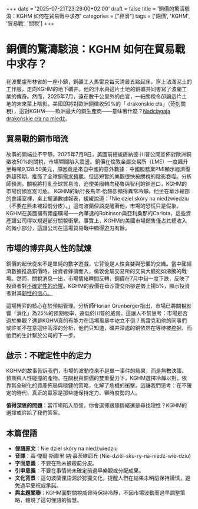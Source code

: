+++
date = '2025-07-21T23:29:00+02:00'
draft = false
title = '銅價的驚濤駭浪：KGHM 如何在貿易戰中求存'
categories = ["經濟"]
tags = ['銅價', 'KGHM', '貿易戰', '關稅']
+++

# 銅價的驚濤駭浪：KGHM 如何在貿易戰中求存？

在波蘭盧布林省的一座小鎮，銅礦工人馬雷克每天清晨五點起床，穿上沾滿泥土的工作服，走向KGHM的地下礦井。他的汗水與這片土地的銅礦共同書寫了波蘭工業的傳奇。然而，2025年7月，遠在數千公里外的白宮，一紙關稅令卻讓這片土地的未來蒙上陰影。美國即將對歐洲銅徵收50%的「 drakońskie cła」（苛刻關稅），這對KGHM——歐洲最大的銅生產商——意味著什麼？[Nadciągają drakońskie cła na miedź](https://www.wnp.pl/rynki/nadciagaja-drakonskie-cla-na-miedz-uderza-w-kghm,966695.html)。

## 貿易戰的銅市暗流

故事的開端並不平靜。2025年7月9日，美國前總統唐納德·川普公開宣佈對歐洲銅徵收50%的關稅，市場瞬間陷入震盪。銅價在倫敦金屬交易所（LME）一度飆升至每噸9,128.50美元，原因竟是來自中國的意外數據：中國服務業PMI顯示經濟復甦超預期，推高了全球銅[需求預期](https://www.bankier.pl/wiadomosc/Miedz-w-gore-Ceny-rosna-po-naplywie-danych-z-Chin-8981455.html)。但這短暫的樂觀很快被關稅的陰影吞噬。分析師預測，關稅將打亂全球貿易流，迫使美國轉向秘魯與智利的銅進口，KGHM的市場份額岌岌可危。
KGHM的執行長馬辛·恰赫卻顯得異常冷靜。他坐在華沙總部的會議室裡，桌上擺滿數據報表，緩緩說道：「Nie dziel skóry na niedźwiedziu（不要在熊未被殺前分皮）。」這句波蘭俚語提醒著他，市場的恐慌只是假象。KGHM在美國擁有兩座礦場——內華達的Robinson與亞利桑那的Carlota，這些資產讓公司得以規避部分關稅衝擊。事實上，KGHM的美國市場銷售僅占其總收入的微小部分，這讓公司在這場貿易戰中顯得遊刃有餘。

## 市場的博弈與人性的試煉

銅價的起伏從來不是單純的數字遊戲，它背後是人性貪婪與恐懼的交織。當中國經濟數據推高銅價時，投資者蜂擁而入，倫敦金屬交易所的交易大廳宛如沸騰的戰場。然而，關稅消息一出，市場情緒瞬間反轉，銅價在7月中旬一度下跌，反映了投資者對[不確定性的恐懼](https://www.portalsamorzadowy.pl/polityka-i-spoleczenstwo/ceny-miedzi-w-londynie-rosna,621414.html)。KGHM的股價在華沙證交所卻逆勢上揚5%，顯示投資者對其[韌性的信心。](https://www.wnp.pl/wiadomosci/francja-sad-przyznal-azyl-palestynczykom-ze-strefy-gazy-ze-wzgledu-na-ryzyko-przesladowan%2C964951.html)

這場博弈的核心在於預期管理。分析師Florian Grünberger指出，市場已將關稅影響「消化」為25%的預期稅率，遠低於川普的威脅。這讓人不禁思考：市場是否過於樂觀？還是KGHM真的有能力在這場風暴中屹立不倒？馬雷克和他的同事們或許並不在意這些高深的分析，他們只知道，礦井深處的銅依然在等待被挖掘，而他們的生計繫於公司的下一步。

## 啟示：不確定性中的定力

KGHM的故事告訴我們，市場的波動從來不是單一事件的結果，而是無數決策、預期與人性碰撞的產物。在關稅與銅價的雙重壓力下，KGHM選擇冷靜以對，依靠其全球化的資產佈局與穩健的策略，化解了危機的衝擊。這讓我們思考：在不確定的時代，真正的贏家是那些能保持定力、審時度勢的人。

**值得深思的問題**：當市場陷入恐慌，你會選擇跟隨情緒還是尋找理性？KGHM的選擇或許給了我們答案。

## 本篇俚語

- **俚語原文**：Nie dziel skóry na niedźwiedziu  
- **音譯**：聶·傑爾·斯庫里·納·聶茨維耶丘 (Niè-dzièl-skù-ry-nà-nièdź-wiè-dziu)  
- **字面意義**：不要在熊未被殺前分皮。  
- **引申意義**：不要在事情尚未確定前過早樂觀或分配成果。  
- **文化背景**：這句波蘭俚語源於狩獵文化，提醒人們在結果未明前保持謹慎，避免過早慶祝或承諾。  
- **與主題關聯**：KGHM面對關稅威脅時保持冷靜，不因市場波動而過早調整策略，體現了這句俚語的智慧。